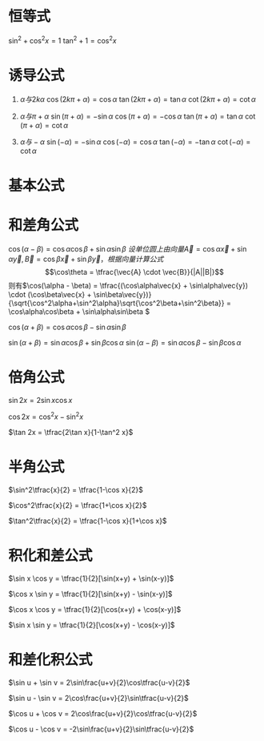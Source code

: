 # 恒等式
$\sin^2 + \cos^2 x = 1$
$\tan^2 + 1 = \cos^2 x$
# 诱导公式
1. $\alpha 与 2k\alpha$
$\cos(2k\pi+\alpha) = \cos\alpha$
$\tan(2k\pi+\alpha) = \tan\alpha$
$\cot(2k\pi+\alpha) = \cot\alpha$

2. $\alpha 与 \pi + \alpha$
$\sin(\pi+\alpha) = -\sin\alpha$
$\cos(\pi+\alpha) = -\cos\alpha$
$\tan(\pi+\alpha) = \tan\alpha$
$\cot(\pi+\alpha) = \cot\alpha$

3. $\alpha 与 -\alpha$
$\sin(-\alpha) = -\sin\alpha$
$\cos(-\alpha) = \cos\alpha$
$\tan(-\alpha) = -\tan\alpha$
$\cot(-\alpha) = \cot\alpha$
# 基本公式

# 和差角公式
$\cos(\alpha - \beta) = \cos\alpha\cos\beta + \sin\alpha\sin\beta$
$设单位圆上由向量\vec{A} = \cos\alpha\vec{x} + \sin\alpha\vec{y},\vec{B} = \cos\beta\vec{x} + \sin\beta\vec{y}， 根据向量计算公式$
$$\cos\theta = \tfrac{\vec{A} \cdot \vec{B}}{|A||B|}$$
则有$\cos(\alpha - \beta) = \tfrac{(\cos\alpha\vec{x} + \sin\alpha\vec{y}) \cdot (\cos\beta\vec{x} + \sin\beta\vec{y})}{\sqrt{\cos^2\alpha+\sin^2\alpha}\sqrt{\cos^2\beta+\sin^2\beta}} = \cos\alpha\cos\beta + \sin\alpha\sin\beta $

$\cos(\alpha + \beta) = \cos\alpha\cos\beta - \sin\alpha\sin\beta$

$\sin(\alpha + \beta) = \sin\alpha\cos\beta + \sin\beta\cos\alpha$
$\sin(\alpha - \beta) = \sin\alpha\cos\beta - \sin\beta\cos\alpha$

# 倍角公式
$\sin 2x = 2\sin x \cos x$

$\cos 2x = \cos^2 x - \sin^2 x$

$\tan 2x = \tfrac{2\tan x}{1-\tan^2 x}$

# 半角公式
$\sin^2\tfrac{x}{2} = \tfrac{1-\cos x}{2}$

$\cos^2\tfrac{x}{2} = \tfrac{1+\cos x}{2}$

$\tan^2\tfrac{x}{2} = \tfrac{1-\cos x}{1+\cos x}$
# 积化和差公式
$\sin x \cos y = \tfrac{1}{2}[\sin(x+y) + \sin(x-y)]$

$\cos x \sin y = \tfrac{1}{2}[\sin(x+y) - \sin(x-y)]$

$\cos x \cos y = \tfrac{1}{2}[\cos(x+y) + \cos(x-y)]$

$\sin x \sin y = \tfrac{1}{2}[\cos(x+y) - \cos(x-y)]$


# 和差化积公式

$\sin u + \sin v = 2\sin\frac{u+v}{2}\cos\tfrac{u-v}{2}$

$\sin u - \sin v = 2\cos\frac{u+v}{2}\sin\tfrac{u-v}{2}$

$\cos u + \cos v = 2\cos\frac{u+v}{2}\cos\tfrac{u-v}{2}$

$\cos u - \cos v = -2\sin\frac{u+v}{2}\sin\tfrac{u-v}{2}$